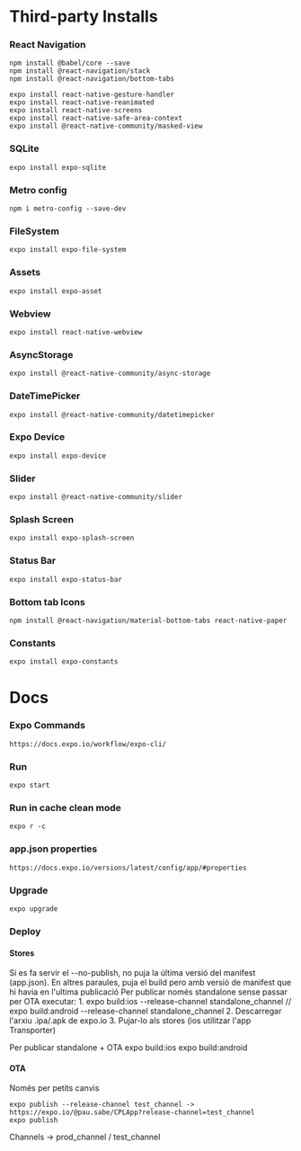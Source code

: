 # Third-party Installs
### React Navigation

    npm install @babel/core --save
    npm install @react-navigation/stack
    npm install @react-navigation/bottom-tabs

    expo install react-native-gesture-handler
    expo install react-native-reanimated
    expo install react-native-screens
    expo install react-native-safe-area-context
    expo install @react-native-community/masked-view

### SQLite

    expo install expo-sqlite

### Metro config

    npm i metro-config --save-dev

### FileSystem

    expo install expo-file-system

### Assets

    expo install expo-asset

### Webview

    expo install react-native-webview

### AsyncStorage

    expo install @react-native-community/async-storage

### DateTimePicker

    expo install @react-native-community/datetimepicker

### Expo Device

    expo install expo-device

### Slider

    expo install @react-native-community/slider

### Splash Screen

    expo install expo-splash-screen

### Status Bar

    expo install expo-status-bar

### Bottom tab Icons

    npm install @react-navigation/material-bottom-tabs react-native-paper

### Constants

    expo install expo-constants


# Docs
### Expo Commands

    https://docs.expo.io/workflow/expo-cli/

### Run

    expo start

### Run in cache clean mode

    expo r -c

### app.json properties

    https://docs.expo.io/versions/latest/config/app/#properties

### Upgrade

    expo upgrade

### Deploy
#### Stores
Si es fa servir el --no-publish, no puja la última versió del manifest (app.json).
En altres paraules, puja el build pero amb versió de manifest que hi havia en l'ultima publicació
Per publicar només standalone sense passar per OTA executar:
    1. expo build:ios --release-channel standalone_channel // expo build:android --release-channel standalone_channel
    2. Descarregar l'arxiu .ipa/.apk de expo.io
    3. Pujar-lo als stores (ios utilitzar l'app Transporter)

Per publicar standalone + OTA
    expo build:ios
    expo build:android

#### OTA
Només per petits canvis

    expo publish --release-channel test_channel -> https://expo.io/@pau.sabe/CPLApp?release-channel=test_channel
    expo publish
    

Channels -> prod_channel / test_channel